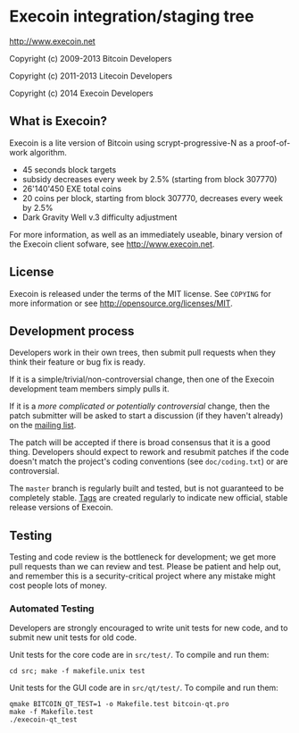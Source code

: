 Execoin integration/staging tree
================================

http://www.execoin.net

Copyright (c) 2009-2013 Bitcoin Developers

Copyright (c) 2011-2013 Litecoin Developers

Copyright (c) 2014 Execoin Developers

What is Execoin?
----------------

Execoin is a lite version of Bitcoin using scrypt-progressive-N as a proof-of-work algorithm.
 - 45 seconds block targets
 - subsidy decreases every week by 2.5% (starting from block 307770)
 - 26'140'450 EXE total coins
 - 20 coins per block, starting from block 307770, decreases every week by 2.5%
 - Dark Gravity Well v.3 difficulty adjustment

For more information, as well as an immediately useable, binary version of
the Execoin client sofware, see http://www.execoin.net.

License
-------

Execoin is released under the terms of the MIT license. See `COPYING` for more
information or see http://opensource.org/licenses/MIT.

Development process
-------------------

Developers work in their own trees, then submit pull requests when they think
their feature or bug fix is ready.

If it is a simple/trivial/non-controversial change, then one of the Execoin
development team members simply pulls it.

If it is a *more complicated or potentially controversial* change, then the patch
submitter will be asked to start a discussion (if they haven't already) on the
[mailing list](http://sourceforge.net/mailarchive/forum.php?forum_name=bitcoin-development).

The patch will be accepted if there is broad consensus that it is a good thing.
Developers should expect to rework and resubmit patches if the code doesn't
match the project's coding conventions (see `doc/coding.txt`) or are
controversial.

The `master` branch is regularly built and tested, but is not guaranteed to be
completely stable. [Tags](https://github.com/bitcoin/bitcoin/tags) are created
regularly to indicate new official, stable release versions of Execoin.

Testing
-------

Testing and code review is the bottleneck for development; we get more pull
requests than we can review and test. Please be patient and help out, and
remember this is a security-critical project where any mistake might cost people
lots of money.

### Automated Testing

Developers are strongly encouraged to write unit tests for new code, and to
submit new unit tests for old code.

Unit tests for the core code are in `src/test/`. To compile and run them:

    cd src; make -f makefile.unix test

Unit tests for the GUI code are in `src/qt/test/`. To compile and run them:

    qmake BITCOIN_QT_TEST=1 -o Makefile.test bitcoin-qt.pro
    make -f Makefile.test
    ./execoin-qt_test

